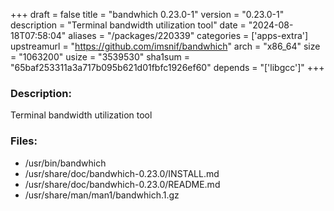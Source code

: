 +++
draft = false
title = "bandwhich 0.23.0-1"
version = "0.23.0-1"
description = "Terminal bandwidth utilization tool"
date = "2024-08-18T07:58:04"
aliases = "/packages/220339"
categories = ['apps-extra']
upstreamurl = "https://github.com/imsnif/bandwhich"
arch = "x86_64"
size = "1063200"
usize = "3539530"
sha1sum = "65baf253311a3a717b095b621d01fbfc1926ef60"
depends = "['libgcc']"
+++
### Description: 
Terminal bandwidth utilization tool

### Files: 
* /usr/bin/bandwhich
* /usr/share/doc/bandwhich-0.23.0/INSTALL.md
* /usr/share/doc/bandwhich-0.23.0/README.md
* /usr/share/man/man1/bandwhich.1.gz
